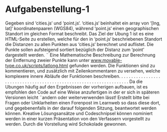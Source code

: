# Aufgabenstellung-1
Gegeben sind ‘cities.js‘ und ‘point.js‘. ‘cities.js‘ beinhaltet ein array
von ‘[lng, lat]‘ koordinatenpaaren (WGS84), während ‘point.js‘ einen
geographischen Standort im gleichen Format beschreibt.
Das Ziel der Ubung 1 ist es eine HTML-Seite zu erstellen, welche für
den in ‘point.js‘ beschriebenen Standort die Distanzen zu allen Punkten
aus ‘cities.js‘ berechnet und auflistet. Die Punkte sollen aufsteigend
sortiert bezüglich der Distanz zum ’point’ dargestellt werden. ¨
Eine Mathematische Beschreibung zur Berechnung der Entfernung
zweier Punkte kann unter www.movable-type.co.uk/scripts/latlong.html
gefunden werden.
Die Funktionen sind zu kommentieren, und zusätzlich mit Zeilenkommentaren zu versehen, welche komplexere innere Abläufe der Funktionen beschreiben.
. . . . . . . . . . . . . . . . . . . . . . . . . . . . . . . . . . . . . . . . . . . . . . . . . . . . . . . . . . . . . . . . . .
Da die Ubungen häufig auf den Ergebnissen der vorherigen aufbauen, ist es empfohlen den Code auf eine Weise anzufertigen in der er sich
in späteren Versionen leicht ¨andern oder weiterverwenden lässt!
Erstellt bitte bei Fragen oder Unklarheiten einen Forenpost im Learnweb so dass diese dort, und gegebenenfalls in der darauf folgenden Sitzung, beantwortet werden können.
Kreative Lösungsansätze und Codeschnipsel können nominiert werden in einer kurzen Präsentation von den Verfassern vorgestellt zu werden. Durch die Vorstellung wird Schokolade gewonnen.

